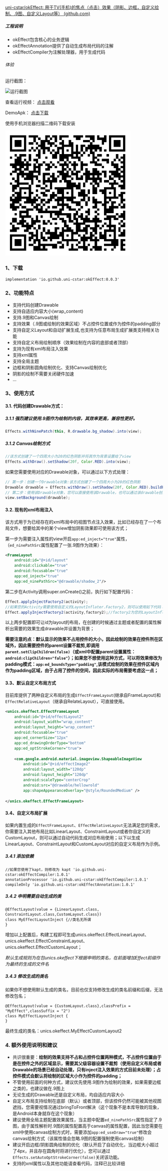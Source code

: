 [uni-cstar/okEffect: 用于TV(手机)的焦点（点击）效果（阴影、边框，自定义绘制、.9图、自定义Layout等） (github.com)](https://github.com/uni-cstar/okEffect)

##### 工程说明
- okEffect包含核心的业务逻辑
- okEffectAnnotation提供了自动生成布局代码的注解
- okEffectCompiler为注解处理器，用于生成代码

###### 体验
运行截图：

![运行截图](https://github.com/uni-cstar/okEffect/blob/master/doc/okEffectSample.gif)

查看运行视频：
[点击观看](https://github.com/uni-cstar/okEffect/blob/master/doc/okEffectSample.mp4)

DemoApk：
[点击下载](https://github.com/uni-cstar/okEffect/blob/master/doc/app-release.apk)

使用手机浏览器扫描二维码下载安装

![二维码](https://github.com/uni-cstar/okEffect/blob/master/doc/qrcode.png)

### 1、下载

`implementation 'io.github.uni-cstar:okEffect:0.0.3'`

### 2、功能特点

- 支持代码创建Drawable
- 支持自适应内容大小(wrap_content)
- 支持.9图和Canvas绘制
- 支持效果（.9图或绘制的效果区域）不占控件位置或作为控件的padding部分
- 支持自定义Layout和自动扩展生成,也支持为任意布局生成扩展类支持相关功能
- 支持自定义布局绘制顺序（效果绘制在内容的底部或者顶部）
- 支持为现有xml布局注入效果
- 支持xml属性
- 支持全局主题
- 边框和阴影圆角绘制优化、支持Canvas绘制优化
- 阴影的绘制不需要关闭硬件加速
- ...

### 3、使用方式

#### 3.1. 代码创建Drawable方式：
##### 3.1.1 **强烈建议使用.9图作为绘制的内容，其效率更高，兼容性更好。**


```java
Effects.withNinePatch(this, R.drawable.bg_shadow).into(view);
```
##### 3.1.2 Canvas绘制方式
```java
//该方式创建了一个四周大小为20的红色阴影并将其作为背景设置给了view
Effects.withDraw().setShadow(20f, Color.RED).into(view);
```
如果您需要使用对应的Drawable对象，可以通过以下方式处理：
```java
// 第一步：创建一个Drawable对象:该方式创建了一个四周大小为20的红色阴影
Drawable drawable = Effects.withDraw().setShadow(20f, Color.RED).buildParams().create();
// 第二步：使用该Drawable对象，您可以直接使用该Drawable，也可以通过该drawable创建StateListDrawable进行使用
view.setBackground(drawable);
```

#### 3.2. 现有的xml布局注入
该方式用于为已经存在的xml布局中的视图节点注入效果，比如已经存在了一个布局文件，想要给其中的某个view增加阴影效果即可使用该方式；

第一步为需要注入属性的view开启`app:ed_inject="true"`属性，（`ed_ninePathSrc`属性配置了一张.9图作为效果）：
```xml
<FrameLayout
    android:id="@+id/layout"
    android:clickable="true"
    android:focusable="true"
    app:ed_inject="true"
    app:ed_ninePathSrc="@drawable/shadow_2"/>
```
第二步在Activity调用super.onCreate()之前，执行如下配置代码：
```java
Effect.applyInjectFactory2(activity);
//如果您的Activity需要使用自定义的LayoutInflater.Factory2，则可以使用如下代码：
Effect.applyInjectFactory2(activity,factory2);//factory2为您的LayoutInflater.Factory2对象

```

以上两步配置即可让id为layout的布局，在创建的时候通过主题或者配置的属性解析出需要的效果生成drawable并设置为背景；

**需要注意的点：默认显示的效果不占用控件的大小，因此绘制的效果在控件所在区域外，因此需要控件的parent设置不裁剪,即调用`parent.setClipChildren(false)`（或xml中配置parent设置属性：`android:clipChildren="false"`）；如果您不想使用这种方式，可以将效果修改为padding模式：`app:ed_boundsType="padding"`,该模式绘制的效果在控件区域内作为padding区域，由于占用了控件的空间，因此实际的布局需要考虑这一点；**


#### 3.3、默认自定义布局方式
目前库提供了两种自定义布局的生成`EffectFrameLayout`(继承自FrameLayout)和`EffectRelativeLayout`（继承自RelateLayout），可直接使用。
```xml
<unics.okeffect.EffectFrameLayout
    android:id="@+id/effectLayout2"
    android:layout_width="wrap_content"
    android:layout_height="wrap_content"
    android:focusable="true"
    app:ed_cornerSize="12px"
    app:ed_drawingOrderType="bottom"
    app:ed_optStrokeCorner="true">

    <com.google.android.material.imageview.ShapeableImageView
        android:id="@+id/effectImage2"
        android:layout_width="120dp"
        android:layout_height="120dp"
        android:scaleType="centerCrop"
        android:src="@drawable/hellowrold"
        app:shapeAppearanceOverlay="@style/RoundedMedium" />

</unics.okeffect.EffectFrameLayout>
```
#### 3.4、自定义布局扩展
如果内置生成的`EffectFrameLayout`、`EffectRelativeLayout`无法满足您的需求，你需要注入其他布局比如LinearLayout、ConstraintLayout或者你自定义的CustomLayout，则可以通过自动代码生成对应布局使用；以下以生成LinearLayout、ConstraintLayout和CustomLayout对应的自定义布局作为示例。

##### 3.4.1 添加依赖
```
//如果您使用了kapt，则修改为 kapt 'io.github.uni-cstar:okEffectCompiler:1.0.1'
annotationProcessor 'io.github.uni-cstar:okEffectCompiler:1.0.1'
compileOnly 'io.github.uni-cstar:okEffectAnnotation:1.0.1'
```

##### 3.4.2 申明需要自动生成的类
```
@EffectLayout(value = {LinearLayout.class, ConstraintLayout.class,CustomLayout.class})
class MyEffectLayoutInject {//类名无所谓
}
```
增加以上配置后，构建工程即可生成unics.okeffect.EffectLinearLayout、unics.okeffect.EffectConstraintLayout、unics.okeffect.EffectCustomLayout；

*默认生成规则为在包unics.okeffect下根据申明的类名，在前面增加Effect前缀作为最终的生成的文件名*

##### 3.4.3 修改生成的类名
如果你不想使用默认生成的类名，目前也仅支持修改生成的类名前缀和后缀，无法修改包名；
```
@EffectLayout(value = {CustomLayout.class},classPrefix = "MyEffect",classSuffix = "2")
class MyEffectLayoutInject {
}
```
最终生成的类名：unics.okeffect.MyEffectCustomLayout2

### 4. 额外使用说明和建议
- 共识很重要：**绘制的效果支持不占和占控件位置两种模式，不占控件位置由于是在控件之外的区域显示，需要其父级容器设置不裁剪（使用自定义布局或者Drawable的场景已经自动处理，只有inject注入效果的方式目前未处理）；占控件模式会默认将绘制的区域大小作为控件的padding；**
- 不管使用前面的何种方式，建议优先使用.9图作为绘制的效果，如果需要边框之类的，也建议做在.9图上
- 无论生成的Drawable还是自定义布局，均自适应内容大小
- 自定义布局支持绘制在底部（默认）或者顶部，但该控件仍然可能被其他视图遮挡，您需要视情况通过bringToFront解决（这个现象不是本库导致的现象，是Android本身就存在这个现象）
- 建议使用全局主题配置效果属性，当主题中配置`ed_ninePathSrc`属性指定了.9图，由于属性解析时.9图的属性配置高于canvas的属性配置，因此当您需要在xml中使用canvas绘制方式时，需要添加`app:ed_useDraw="true"`修改会canvas绘制方式（该属性值会忽略.9图的配置强制使用canvas绘制）
- 建议开启边框/阴影圆角绘制的优化（默认开启了自动优化，当边框大小超过了4px，并且存在圆角时将进行优化），您可以通过`Effects.setAutoOptStrokeCorner(false)`关闭该功能。
- 支持的xml属性以及其他功能请查看代码，注释已比较详细
